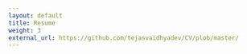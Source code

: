 ```yaml
---
layout: default
title: Resume
weight: 3
external_url: https://github.com/tejasvaidhyadev/CV/plob/master/
---
```


